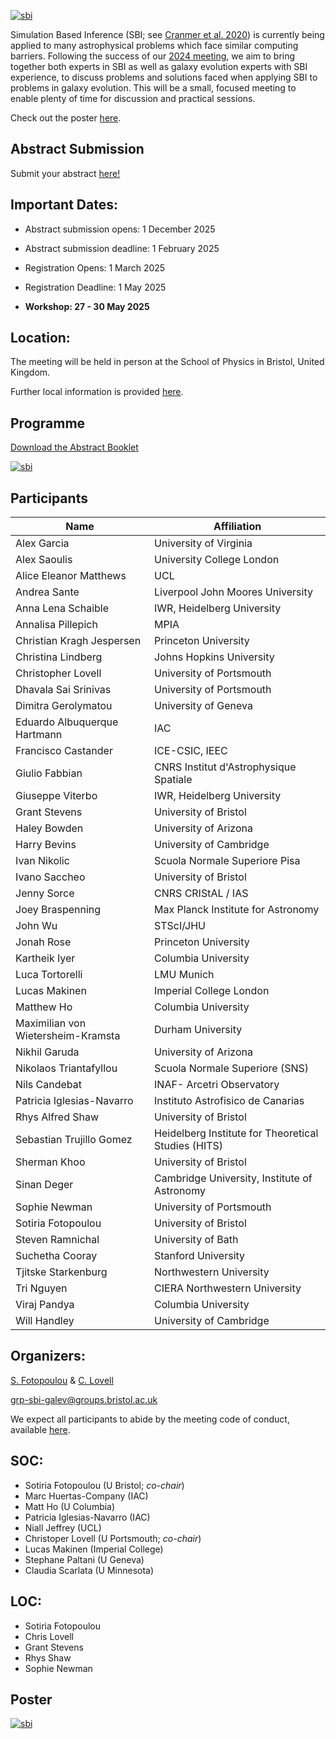 [![sbi](https://raw.githubusercontent.com/sbi-galev/2025/main/sbi_header.png)](https://sbi-galev.github.io/2025/)

Simulation Based Inference (SBI; see [Cranmer et al. 2020](https://www.pnas.org/doi/full/10.1073/pnas.1912789117)) is currently being applied to many astrophysical problems which face similar computing barriers. Following the success of our [2024 meeting](https://sbi-galev.github.io/2024/), we aim to bring together both experts in SBI as well as galaxy evolution experts with SBI experience, to discuss problems and solutions faced when applying SBI to problems in galaxy evolution. This will be a small, focused meeting to enable plenty of time for discussion and practical sessions.

Check out the poster [here](https://raw.githubusercontent.com/sbi-galev/2025/main/sbi_for_galaxy_evolution_poster_cosmo.pdf).

<!-- [![sbi](https://raw.githubusercontent.com/sbi-galev/2024/main/sbi_banner.png)](https://sbi-galev.github.io/2024/) -->

## Abstract Submission

Submit your abstract [here!](https://forms.office.com/e/hjhrWSYxBg)

<!--## Registration-->

## Important Dates:

- Abstract submission opens: 1 December 2025

- Abstract submission deadline: 1 February 2025

- Registration Opens: 1 March 2025
  
- Registration Deadline:  1 May 2025

- **Workshop: 27 - 30 May 2025**

## Location: 
The meeting will be held in person at the School of Physics in Bristol, United Kingdom.

Further local information is provided [here](https://sbi-galev.github.io/2025/local_info.html).

## Programme
[Download the Abstract Booklet](SBI_2025_abstract_booklet.pdf)

[![sbi](https://raw.githubusercontent.com/sbi-galev/2025/main/schedule.png)](https://raw.githubusercontent.com/sbi-galev/2025/main/schedule.png)

## Participants

|Name | Affiliation|
|---|---|
|	Alex Garcia	|	University of Virginia	|
|	Alex Saoulis	|	University College London	|
|	Alice Eleanor Matthews	|	UCL	|
|	Andrea Sante	|	Liverpool John Moores University	|
|	Anna Lena Schaible	|	IWR, Heidelberg University	|
|	Annalisa Pillepich	|	MPIA	|
|	Christian Kragh Jespersen	|	Princeton University	|
|	Christina Lindberg	|	Johns Hopkins University	|
|	Christopher Lovell	|	University of Portsmouth	|
|	Dhavala Sai Srinivas	|	University of Portsmouth	|
|	Dimitra Gerolymatou	|	University of Geneva	|
|	Eduardo Albuquerque Hartmann	|	IAC	|
|	Francisco Castander	|	ICE-CSIC, IEEC	|
|	Giulio Fabbian	|	CNRS Institut d'Astrophysique Spatiale	|
|	Giuseppe Viterbo	|	IWR, Heidelberg University	|
|	Grant Stevens	|	University of Bristol	|
|	Haley Bowden	|	University of Arizona	|
|	Harry Bevins	|	University of Cambridge	|
|	Ivan Nikolic	|	Scuola Normale Superiore Pisa	|
|	Ivano Saccheo	|	University of Bristol	|
|	Jenny Sorce	|	CNRS CRIStAL / IAS	|
|	Joey Braspenning	|	Max Planck Institute for Astronomy	|
|	John Wu	|	STScI/JHU	|
|	Jonah Rose	|	Princeton University	|
|	Kartheik Iyer	|	Columbia University	|
|	Luca Tortorelli	|	LMU Munich	|
|	Lucas Makinen	|	Imperial College London	|
|	Matthew Ho	|	Columbia University	|
|	Maximilian von Wietersheim-Kramsta	|	Durham University	|
|	Nikhil Garuda	|	University of Arizona 	|
|	Nikolaos Triantafyllou	|	Scuola Normale Superiore (SNS)	|
|	Nils Candebat	|	INAF- Arcetri Observatory	|
|	Patricia Iglesias-Navarro	|	Instituto Astrofisico de Canarias	|
|	Rhys Alfred Shaw	|	University of Bristol	|
|	Sebastian Trujillo Gomez	|	Heidelberg Institute for Theoretical Studies (HITS)	|
|	Sherman Khoo	|	University of Bristol	|
|	Sinan Deger	|	Cambridge University, Institute of Astronomy	|
|	Sophie Newman	|	University of Portsmouth	|
|	Sotiria Fotopoulou	|	University of Bristol	|
|	Steven Ramnichal	|	University of Bath	|
|	Suchetha Cooray	|	Stanford University	|
|	Tjitske Starkenburg	|	Northwestern University	|
|	Tri Nguyen	|	CIERA Northwestern University	|
|	Viraj Pandya	|	Columbia University	|
|	Will Handley	|	University of Cambridge	|


## Organizers: 
[S. Fotopoulou](https://www.sotiriafotopoulou.com) & [C. Lovell](http://www.christopherlovell.co.uk)

grp-sbi-galev@groups.bristol.ac.uk

We expect all participants to abide by the meeting code of conduct, available [here](https://sbi-galev.github.io/2024/coc.html).

## SOC: 
* Sotiria Fotopoulou (U Bristol; *co-chair*)
* Marc Huertas-Company (IAC)
* Matt Ho (U Columbia)
* Patricia Iglesias-Navarro (IAC)
* Niall Jeffrey (UCL)
* Christoper Lovell (U Portsmouth; *co-chair*)
* Lucas Makinen (Imperial College)
* Stephane Paltani (U Geneva)
* Claudia Scarlata (U Minnesota)

## LOC:

* Sotiria Fotopoulou
* Chris Lovell
* Grant Stevens
* Rhys Shaw
* Sophie Newman

## Poster

[![sbi](https://raw.githubusercontent.com/sbi-galev/2025/main/sbi4ge.png)](https://raw.githubusercontent.com/sbi-galev/2025/main/sbi_for_galaxy_evolution_poster_cosmo.pdf)
